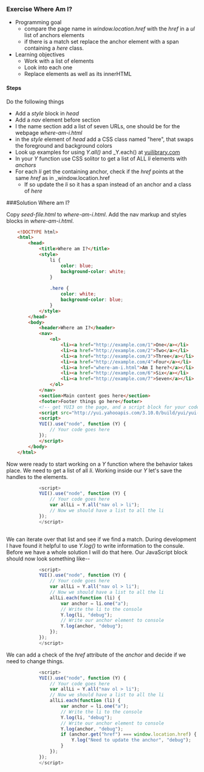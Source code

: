 
### Exercise Where Am I?

- Programming goal
    + compare the page name in _window.location.href_ with the _href_ in a _ul_ list of anchors elements
    + if there is a match set replace the anchor element with a span containing a _here_ class.
- Learning objectives
    + Work with a list of elements
    + Look into each one
    + Replace elements as well as its innerHTML


#### Steps 

Do the following things

- Add a _style_ block in _head_
- Add a _nav_ element before section
- I the name section add a list of seven URLs, one should be for the webpage _where-am-i.html_
- in the _style_ element of _head_ add a CSS class named "here", that swaps the foreground and background colors
- Look up examples for using _Y.all()_ and _Y.each() at [yuilibrary.com](http://yuilibrary.com/yui/docs/node)
- In your _Y_ function use CSS solitor to get a list of ALL _li_ elements with _anchors_
- For each _li_ get the containing anchor, check if the _href_ points at the same _href_ as in _window.location.href
    + If so update the _li_ so it has a span instead of an anchor and a class of _here_

###Solution Where am I?

Copy _seed-file.html_ to _where-am-i.html_.  Add the nav markup and styles blocks in _where-am-i.html_.

```HTML
    <!DOCTYPE html>
    <html>
        <head>
            <title>Where am I?</title>
            <style>
                li {
                    color: blue;
                    background-color: white;
                }
                
                .here {
                    color: white;
                    background-color: blue;
                }
            </style>
        </head>
        <body>
            <header>Where am I?</header>
            <nav>
                <ol>
                    <li><a href="http://example.com/1">One</a></li>
                    <li><a href="http://example.com/2">Two</a></li>
                    <li><a href="http://example.com/3">Three</a></li>
                    <li><a href="http://example.com/4">Four</a></li>
                    <li><a href="where-am-i.html">Am I here?</a></li>
                    <li><a href="http://example.com/6">Six</a></li>
                    <li><a href="http://example.com/7">Seven</a></li>
                </ol>
            </nav>
            <section>Main content goes here</section>
            <footer>Footer things go here</footer>
            <!-- get YUI3 on the page, and a script block for your code -->
            <script src="http://yui.yahooapis.com/3.10.0/build/yui/yui-min.js"></script>
            <script>
            YUI().use("node", function (Y) {
                // Your code goes here
            });
            </script>
        </body>
    </html>
```

Now were ready to start working on a _Y_ function where the behavior takes place. We need to
get a list of all _li_. Working inside our _Y_ let's save the handles to the elements.

```JavaScript
            <script>
            YUI().use("node", function (Y) {
                // Your code goes here
                var allLi = Y.all("nav ol > li");
                // Now we should have a list to all the li
            });
            </script>
    
```

We can iterate over that list and see if we find a match. During development I have found it helpful
to use _Y.log()_ to write information to the consule. Before we have a whole solution I will do that here.
Our JavaScript block should now look something like--

```JavaScript
            <script>
            YUI().use("node", function (Y) {
                // Your code goes here
                var allLi = Y.all("nav ol > li");
                // Now we should have a list to all the li
                allLi.each(function (li) {
                    var anchor = li.one("a");
                    // Write the li to the console
                    Y.log(li, "debug");
                    // Write our anchor element to console
                    Y.log(anchor, "debug");
                });
            });
            </script>
```

We can add a check of the _href_ attribute of the _anchor_ and decide if we need to change things.

```JavaScript
            <script>
            YUI().use("node", function (Y) {
                // Your code goes here
                var allLi = Y.all("nav ol > li");
                // Now we should have a list to all the li
                allLi.each(function (li) {
                    var anchor = li.one("a");
                    // Write the li to the console
                    Y.log(li, "debug");
                    // Write our anchor element to console
                    Y.log(anchor, "debug");
                    if (anchor.get("href") === window.location.href) {
                        Y.log("Need to update the anchor", "debug");
                    }
                });
            });
            </script>
```

